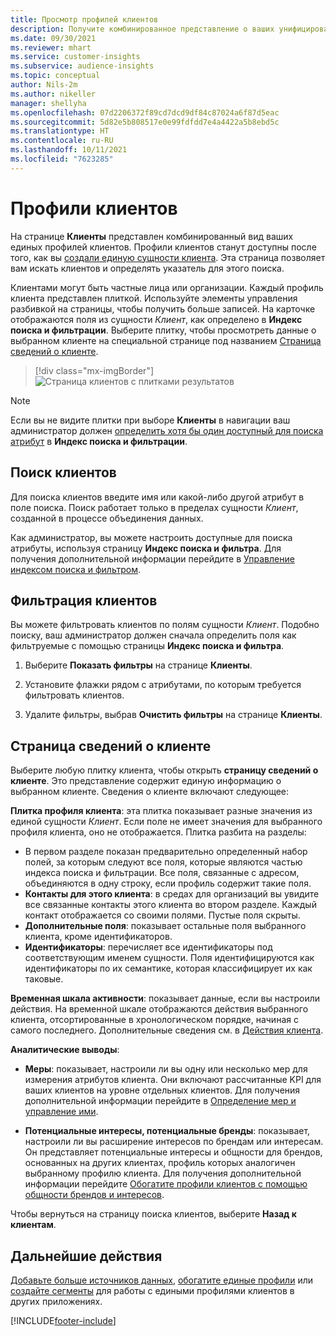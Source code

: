 ```yaml
---
title: Просмотр профилей клиентов
description: Получите комбинированное представление о ваших унифицированных данных о клиентах.
ms.date: 09/30/2021
ms.reviewer: mhart
ms.service: customer-insights
ms.subservice: audience-insights
ms.topic: conceptual
author: Nils-2m
ms.author: nikeller
manager: shellyha
ms.openlocfilehash: 07d2206372f89cd7dcd9df84c87024a6f87d5eac
ms.sourcegitcommit: 5d82e5b808517e0e99fdfdd7e4a4422a5b8ebd5c
ms.translationtype: HT
ms.contentlocale: ru-RU
ms.lasthandoff: 10/11/2021
ms.locfileid: "7623285"
---
```

# <a name="customer-profiles"></a>Профили клиентов

На странице **Клиенты** представлен комбинированный вид ваших единых профилей клиентов. Профили клиентов станут доступны после того, как вы [создали единую сущности клиента](data-unification.md). Эта страница позволяет вам искать клиентов и определять указатель для этого поиска.

Клиентами могут быть частные лица или организации. Каждый профиль клиента представлен плиткой. Используйте элементы управления разбивкой на страницы, чтобы получить больше записей. На карточке отображаются поля из сущности *Клиент*, как определено в **Индекс поиска и фильтрации**. Выберите плитку, чтобы просмотреть данные о выбранном клиенте на специальной странице под названием [Страница сведений о клиенте](customer-profiles.md#customer-details-page).

> [!div class="mx-imgBorder"] 
> ![Страница клиентов с плитками результатов](media/customers-page-result-tiles-B2C.png "Страница клиентов с плитками результатов")

> [!NOTE]
> Если вы не видите плитки при выборе **Клиенты** в навигации ваш администратор должен [определить хотя бы один доступный для поиска атрибут](search-filter-index.md) в **Индекс поиска и фильтрации**.

## <a name="search-for-customers"></a>Поиск клиентов

Для поиска клиентов введите имя или какой-либо другой атрибут в поле поиска. Поиск работает только в пределах сущности _Клиент_, созданной в процессе объединения данных.

Как администратор, вы можете настроить доступные для поиска атрибуты, используя страницу **Индекс поиска и фильтра**. Для получения дополнительной информации перейдите в [Управление индексом поиска и фильтром](search-filter-index.md).

## <a name="filter-customers"></a>Фильтрация клиентов

Вы можете фильтровать клиентов по полям сущности _Клиент_. Подобно поиску, ваш администратор должен сначала определить поля как фильтруемые с помощью страницы **Индекс поиска и фильтра**.

1. Выберите **Показать фильтры** на странице **Клиенты**.

1. Установите флажки рядом с атрибутами, по которым требуется фильтровать клиентов.

1. Удалите фильтры, выбрав **Очистить фильтры** на странице **Клиенты**.

## <a name="customer-details-page"></a>Страница сведений о клиенте

Выберите любую плитку клиента, чтобы открыть **страницу сведений о клиенте**. Это представление содержит единую информацию о выбранном клиенте. Сведения о клиенте включают следующее:

**Плитка профиля клиента**: эта плитка показывает разные значения из единой сущности _Клиент_. Если поле не имеет значения для выбранного профиля клиента, оно не отображается. Плитка разбита на разделы:  
  - В первом разделе показан предварительно определенный набор полей, за которым следуют все поля, которые являются частью индекса поиска и фильтрации. Все поля, связанные с адресом, объединяются в одну строку, если профиль содержит такие поля. 
  - **Контакты для этого клиента**: в средах для организаций вы увидите все связанные контакты этого клиента во втором разделе. Каждый контакт отображается со своими полями. Пустые поля скрыты.
  - **Дополнительные поля**: показывает остальные поля выбранного клиента, кроме идентификаторов. 
  - **Идентификаторы**: перечисляет все идентификаторы под соответствующим именем сущности. Поля идентифицируются как идентификаторы по их семантике, которая классифицирует их как таковые.

**Временная шкала активности**: показывает данные, если вы настроили действия. На временной шкале отображаются действия выбранного клиента, отсортированные в хронологическом порядке, начиная с самого последнего. Дополнительные сведения см. в [Действия клиента](activities.md).

**Аналитические выводы**:  
  - **Меры**: показывает, настроили ли вы одну или несколько мер для измерения атрибутов клиента. Они включают рассчитанные KPI для ваших клиентов на уровне отдельных клиентов. Для получения дополнительной информации перейдите в [Определение мер и управление ими](measures.md).

  - **Потенциальные интересы, потенциальные бренды**: показывает, настроили ли вы расширение интересов по брендам или интересам. Он представляет потенциальные интересы и общности для брендов, основанных на других клиентах, профиль которых аналогичен выбранному профилю клиента. Для получения дополнительной информации перейдите [Обогатите профили клиентов с помощью общности брендов и интересов](enrichment-microsoft.md).

Чтобы вернуться на страницу поиска клиентов, выберите **Назад к клиентам**.

## <a name="next-steps"></a>Дальнейшие действия

[Добавьте больше источников данных](data-sources.md), [обогатите единые профили](enrichment-hub.md) или [создайте сегменты](segments.md) для работы с едиными профилями клиентов в других приложениях.


[!INCLUDE[footer-include](../includes/footer-banner.md)]
